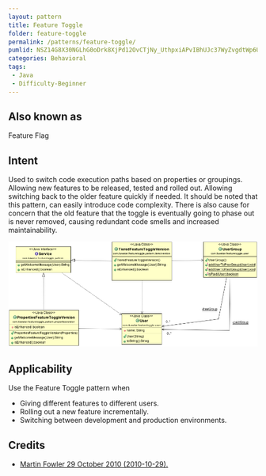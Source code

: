 ```yaml
---
layout: pattern
title: Feature Toggle
folder: feature-toggle
permalink: /patterns/feature-toggle/
pumlid: NSZ14G8X30NGLhG0oDrk8XjPd12OvCTjNy_UthpxiAPvIBhUJc37WyZvgdtWp6U6U5i6CTIs9WtDYy5ER_vmEIH6jx8P4BUWoV43lOIHBWMhTnKIjB-gwRFkdFe5
categories: Behavioral
tags:
 - Java
 - Difficulty-Beginner
---
```


## Also known as
Feature Flag

## Intent
Used to switch code execution paths based on properties or groupings. Allowing new features to be released, tested
and rolled out. Allowing switching back to the older feature quickly if needed. It should be noted that this pattern,
can easily introduce code complexity. There is also cause for concern that the old feature that the toggle is eventually
going to phase out is never removed, causing redundant code smells and increased maintainability.

![alt text](./etc/feature-toggle.png "Feature Toggle")

## Applicability
Use the Feature Toggle pattern when

* Giving different features to different users.
* Rolling out a new feature incrementally.
* Switching between development and production environments.

## Credits

* [Martin Fowler 29 October 2010 (2010-10-29).](http://martinfowler.com/bliki/FeatureToggle.html)
